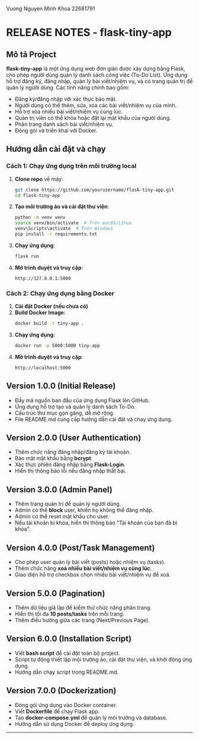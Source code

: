 Vuong Nguyen Minh Khoa 22681791
# RELEASE NOTES - flask-tiny-app

## Mô tả Project
**flask-tiny-app** là một ứng dụng web đơn giản được xây dựng bằng Flask, cho phép người dùng quản lý danh sách công việc (To-Do List). Ứng dụng hỗ trợ đăng ký, đăng nhập, quản lý bài viết/nhiệm vụ, và có trang quản trị để quản lý người dùng. Các tính năng chính bao gồm:
- Đăng ký/đăng nhập với xác thực bảo mật.
- Người dùng có thể thêm, sửa, xóa các bài viết/nhiệm vụ của mình.
- Hỗ trợ xóa nhiều bài viết/nhiệm vụ cùng lúc.
- Quản trị viên có thể khóa hoặc đặt lại mật khẩu của người dùng.
- Phân trang danh sách bài viết/nhiệm vụ.
- Đóng gói và triển khai với Docker.

## Hướng dẫn cài đặt và chạy
### Cách 1: Chạy ứng dụng trên môi trường local
1. **Clone repo** về máy:
   ```sh
   git clone https://github.com/yourusername/flask-tiny-app.git
   cd flask-tiny-app
   ```
2. **Tạo môi trường ảo và cài đặt thư viện**:
   ```sh
   python -m venv venv
   source venv/bin/activate  # Trên macOS/Linux
   venv\Scripts\activate  # Trên Windows
   pip install -r requirements.txt
   ```
3. **Chạy ứng dụng**:
   ```sh
   flask run
   ```
4. **Mở trình duyệt và truy cập**:
   ```
   http://127.0.0.1:5000
   ```

### Cách 2: Chạy ứng dụng bằng Docker
1. **Cài đặt Docker (nếu chưa có)**
2. **Build Docker Image**:
   ```sh
   docker build -t tiny-app .
   ```
3. **Chạy ứng dụng**:
   ```sh
   docker run -p 5000:5000 tiny-app
   ```
4. **Mở trình duyệt và truy cập**:
   ```
   http://localhost:5000
   ```

## Version 1.0.0 (Initial Release)
- Đẩy mã nguồn ban đầu của ứng dụng Flask lên GitHub.
- Ứng dụng hỗ trợ tạo và quản lý danh sách To-Do.
- Cấu trúc thư mục gọn gàng, dễ mở rộng.
- File README.md cung cấp hướng dẫn cài đặt và chạy ứng dụng.

## Version 2.0.0 (User Authentication)
- Thêm chức năng đăng nhập/đăng ký tài khoản.
- Bảo mật mật khẩu bằng **bcrypt**.
- Xác thực phiên đăng nhập bằng **Flask-Login**.
- Hiển thị thông báo lỗi nếu đăng nhập thất bại.

## Version 3.0.0 (Admin Panel)
- Thêm trang quản trị để quản lý người dùng.
- Admin có thể **block** user, khiến họ không thể đăng nhập.
- Admin có thể reset mật khẩu cho user.
- Nếu tài khoản bị khóa, hiển thị thông báo "Tài khoản của bạn đã bị khóa".

## Version 4.0.0 (Post/Task Management)
- Cho phép user quản lý bài viết (posts) hoặc nhiệm vụ (tasks).
- Thêm chức năng **xoá nhiều bài viết/nhiệm vụ cùng lúc**.
- Giao diện hỗ trợ checkbox chọn nhiều bài viết/nhiệm vụ để xoá.

## Version 5.0.0 (Pagination)
- Thêm dữ liệu giả lập để kiểm thử chức năng phân trang.
- Hiển thị tối đa **10 posts/tasks** trên mỗi trang.
- Thêm điều hướng giữa các trang (Next/Previous Page).

## Version 6.0.0 (Installation Script)
- Viết **bash script** để cài đặt toàn bộ project.
- Script tự động thiết lập môi trường ảo, cài đặt thư viện, và khởi động ứng dụng.
- Hướng dẫn chạy script trong README.md.

## Version 7.0.0 (Dockerization)
- Đóng gói ứng dụng vào Docker container.
- Viết **Dockerfile** để chạy Flask app.
- Tạo **docker-compose.yml** để quản lý môi trường và database.
- Hướng dẫn sử dụng Docker để deploy ứng dụng.

---


